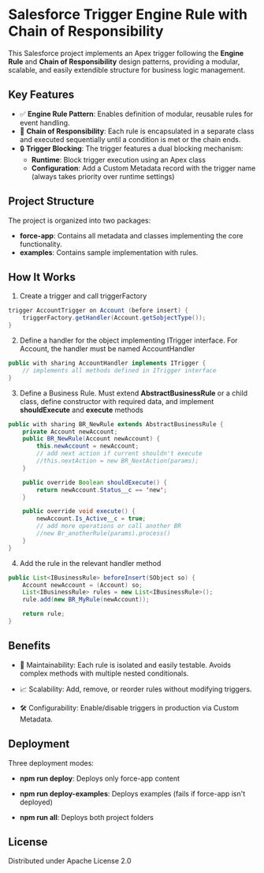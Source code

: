 # Salesforce Trigger Engine Rule with Chain of Responsibility

This Salesforce project implements an Apex trigger following the **Engine Rule** and **Chain of Responsibility** design patterns, providing a modular, scalable, and easily extendible structure for business logic management.

## Key Features

- ✅ **Engine Rule Pattern**: Enables definition of modular, reusable rules for event handling.
- 🔗 **Chain of Responsibility**: Each rule is encapsulated in a separate class and executed sequentially until a condition is met or the chain ends.
- 🔒 **Trigger Blocking**: The trigger features a dual blocking mechanism:
    - **Runtime**: Block trigger execution using an Apex class
    - **Configuration**: Add a Custom Metadata record with the trigger name (always takes priority over runtime settings)

## Project Structure

The project is organized into two packages:

- **force-app**: Contains all metadata and classes implementing the core functionality.
- **examples**: Contains sample implementation with rules.

## How It Works

1. Create a trigger and call triggerFactory
```java
trigger AccountTrigger on Account (before insert) {
    triggerFactory.getHandler(Account.getSobjectType());
}
```

2. Define a handler for the object implementing ITrigger interface. For Account, the handler must be named AccountHandler
```java
public with sharing AccountHandler implements ITrigger {
    // implements all methods defined in ITrigger interface
}
```
3. Define a Business Rule. Must extend **AbstractBusinessRule** or a child class, define constructor with required data, and implement **shouldExecute** and **execute** methods
```java
public with sharing BR_NewRule extends AbstractBusinessRule {
    private Account newAccount;
    public BR_NewRule(Account newAccount) {
        this.newAccount = newAccount;
        // add next action if current shouldn't execute
        //this.nextAction = new BR_NextAction(params); 
    }

    public override Boolean shouldExecute() {
        return newAccount.Status__c == 'new';
    }

    public override void execute() {
        newAccount.Is_Active__c = true;
        // add more operations or call another BR
        //new Br_anotherRule(params).process()
    }
}
```
4. Add the rule in the relevant handler method
```java
public List<IBusinessRule> beforeInsert(SObject so) {
    Account newAccount = (Account) so;
    List<IBusinessRule> rules = new List<IBusinessRule>();
    rule.add(new BR_MyRule(newAccount));

    return rule;
}
```

## Benefits

- 🔄 Maintainability: Each rule is isolated and easily testable. Avoids complex methods with multiple nested conditionals.

- 📈 Scalability: Add, remove, or reorder rules without modifying triggers.

- 🛠️ Configurability: Enable/disable triggers in production via Custom Metadata.

## Deployment

Three deployment modes:

- **npm run deploy**: Deploys only force-app content

- **npm run deploy-examples**: Deploys examples (fails if force-app isn't deployed)

- **npm run all**: Deploys both project folders

## License

Distributed under Apache License 2.0